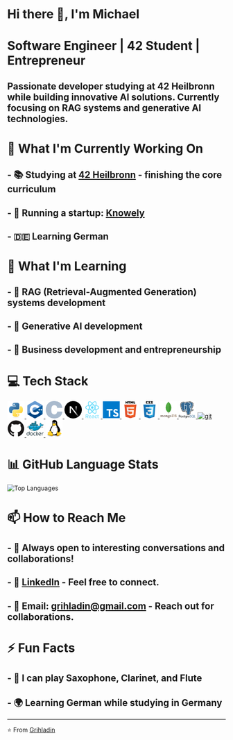 # Hi there 👋, I'm Michael

# **Software Engineer | 42 Student | Entrepreneur**

## Passionate developer studying at 42 Heilbronn while building innovative AI solutions. Currently focusing on RAG systems and generative AI technologies.


# 🔭 What I'm Currently Working On
## - 📚 Studying at **[42 Heilbronn](https://github.com/Grihladin/Grihladin/blob/main/42Heilbronn-projects.md)** - finishing the core curriculum
## - 🚀 Running a startup: **[Knowely](https://knowley.de/)**
## - 🇩🇪 Learning German

# 🌱 What I'm Learning
## - 🤖 **RAG (Retrieval-Augmented Generation)** systems development
## - 🎨 **Generative AI** development
## - 💼 **Business** development and entrepreneurship


# 💻 Tech Stack
<p align="left">
    <a href="https://www.python.org" target="_blank" rel="noreferrer">
        <img src="https://raw.githubusercontent.com/devicons/devicon/master/icons/python/python-original.svg" alt="python" width="40" height="40"/>
    </a>
    <a href="https://www.cplusplus.com/" target="_blank" rel="noreferrer">
        <img src="https://raw.githubusercontent.com/devicons/devicon/master/icons/cplusplus/cplusplus-original.svg" alt="cplusplus" width="40" height="40"/>
    </a>
    <a href="https://www.cprogramming.com/" target="_blank" rel="noreferrer">
        <img src="https://raw.githubusercontent.com/devicons/devicon/master/icons/c/c-original.svg" alt="c" width="40" height="40"/>
    </a>
    <a href="https://nextjs.org/" target="_blank" rel="noreferrer">
        <img src="https://raw.githubusercontent.com/devicons/devicon/master/icons/nextjs/nextjs-original.svg" alt="nextjs" width="40" height="40"/>
    </a>
    <a href="https://reactjs.org/" target="_blank" rel="noreferrer">
        <img src="https://raw.githubusercontent.com/devicons/devicon/master/icons/react/react-original-wordmark.svg" alt="react" width="40" height="40"/>
    </a>
    <a href="https://www.typescriptlang.org/" target="_blank" rel="noreferrer">
        <img src="https://raw.githubusercontent.com/devicons/devicon/master/icons/typescript/typescript-original.svg" alt="typescript" width="40" height="40"/>
    </a>
    <a href="https://www.w3.org/html/" target="_blank" rel="noreferrer">
        <img src="https://raw.githubusercontent.com/devicons/devicon/master/icons/html5/html5-original-wordmark.svg" alt="html5" width="40" height="40"/>
    </a>
    <a href="https://www.w3schools.com/css/" target="_blank" rel="noreferrer">
        <img src="https://raw.githubusercontent.com/devicons/devicon/master/icons/css3/css3-original-wordmark.svg" alt="css3" width="40" height="40"/>
    </a>
    <a href="https://www.mongodb.com/" target="_blank" rel="noreferrer">
        <img src="https://raw.githubusercontent.com/devicons/devicon/master/icons/mongodb/mongodb-original-wordmark.svg" alt="mongodb" width="40" height="40"/>
    </a>
    <a href="https://www.postgresql.org" target="_blank" rel="noreferrer">
        <img src="https://raw.githubusercontent.com/devicons/devicon/master/icons/postgresql/postgresql-original-wordmark.svg" alt="postgresql" width="40" height="40"/>
    </a>
    <a href="https://git-scm.com/" target="_blank" rel="noreferrer">
        <img src="https://www.vectorlogo.zone/logos/git-scm/git-scm-icon.svg" alt="git" width="40" height="40"/>
    </a>
    <a href="https://github.com/" target="_blank" rel="noreferrer">
        <img src="https://raw.githubusercontent.com/devicons/devicon/master/icons/github/github-original.svg" alt="github" width="40" height="40"/>
    </a>
    <a href="https://www.docker.com/" target="_blank" rel="noreferrer">
        <img src="https://raw.githubusercontent.com/devicons/devicon/master/icons/docker/docker-original-wordmark.svg" alt="docker" width="40" height="40"/>
    </a>
    <a href="https://www.linux.org/" target="_blank" rel="noreferrer">
        <img src="https://raw.githubusercontent.com/devicons/devicon/master/icons/linux/linux-original.svg" alt="linux" width="40" height="40"/>
    </a>
</p>

# 📊 GitHub Language Stats
<img src="https://github-readme-stats.vercel.app/api/top-langs/?username=Grihladin&layout=compact&theme=dark&hide_border=true&bg_color=0D1117&title_color=F85D7F&text_color=FFFFFF&card_width=600&langs_count=8&title_size=20&text_size=24" width="700" height="350" alt="Top Languages"/>

# 📫 How to Reach Me
## - 💬 Always open to interesting conversations and collaborations!
## - 💼 **[LinkedIn](https://www.linkedin.com/in/michael-ratke-0b3304303/)** - Feel free to connect.
## - 📧 **Email: grihladin@gmail.com** - Reach out for collaborations.


# ⚡ Fun Facts
## - 🎵 I can play **Saxophone**, **Clarinet**, and **Flute**
## - 🌍 Learning German while studying in Germany

---
⭐️ From [Grihladin](https://github.com/Grihladin)
